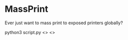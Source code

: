 # MassPrint
Ever just want to mass print to exposed printers globally?

python3 script.py <<words>> <<threads>>

